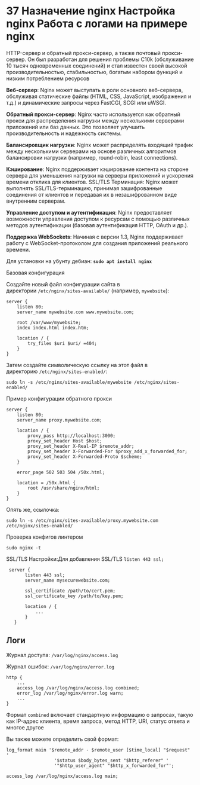# 37 Назначение nginx Настройка nginx Работа с логами на примере nginx

HTTP-сервер и обратный прокси-сервер, а также почтовый прокси-сервер. Он был разработан для решения проблемы C10k (обслуживание 10 тысяч одновременных соединений) и стал известен своей высокой производительностью, стабильностью, богатым набором функций и низким потреблением ресурсов

**Веб-сервер**: Nginx может выступать в роли основного веб-сервера, обслуживая статические файлы (HTML, CSS, JavaScript, изображения и т.д.) и динамические запросы через FastCGI, SCGI или uWSGI.

**Обратный прокси-сервер**: Nginx часто используется как обратный прокси для распределения нагрузки между несколькими серверами приложений или баз данных. Это позволяет улучшить производительность и надежность системы.

**Балансировщик нагрузки**: Nginx может распределять входящий трафик между несколькими серверами на основе различных алгоритмов балансировки нагрузки (например, round-robin, least connections).

**Кэширование**: Nginx поддерживает кэширование контента на стороне сервера для уменьшения нагрузки на серверы приложений и ускорения времени отклика для клиентов.
SSL/TLS Терминация: Nginx может выполнять SSL/TLS-терминацию, принимая зашифрованные соединения от клиентов и передавая их в незашифрованном виде внутренним серверам.

**Управление доступом и аутентификация**: Nginx предоставляет возможности управления доступом к ресурсам с помощью различных методов аутентификации (базовая аутентификация HTTP, OAuth и др.).

**Поддержка WebSockets**: Начиная с версии 1.3, Nginx поддерживает работу с WebSocket-протоколом для создания приложений реального времени.

Для установки на убунту дебиан: **`sudo apt install nginx`**

Базовая конфигурация

Создайте новый файл конфигурации сайта в директории `/etc/nginx/sites-available/` (например, `mywebsite`):

```
server {
    listen 80;
    server_name mywebsite.com www.mywebsite.com;

    root /var/www/mywebsite;
    index index.html index.htm;

    location / {
        try_files $uri $uri/ =404;
    }
}
```

Затем создайте символическую ссылку на этот файл в директорию `/etc/nginx/sites-enabled/`:

```
sudo ln -s /etc/nginx/sites-available/mywebsite /etc/nginx/sites-enabled/
```

Пример конфигурации обратного прокси

```
server {
    listen 80;
    server_name proxy.mywebsite.com;

    location / {
        proxy_pass http://localhost:3000;
        proxy_set_header Host $host;
        proxy_set_header X-Real-IP $remote_addr;
        proxy_set_header X-Forwarded-For $proxy_add_x_forwarded_for;
        proxy_set_header X-Forwarded-Proto $scheme;
    }

    error_page 502 503 504 /50x.html;
    
    location = /50x.html {
        root /usr/share/nginx/html;
    }
}
```

Опять же,  ссылочка:

```
sudo ln -s /etc/nginx/sites-available/proxy.mywebsite.com /etc/nginx/sites-enabled/

```

Проверка конфигов линтером 

```
sudo nginx -t
```

SSL/TLS Настройки:Для добавления SSL/TLS `listen 443 ssl;` 

```
 server {
       listen 443 ssl;
       server_name mysecurewebsite.com;

       ssl_certificate /path/to/cert.pem;
       ssl_certificate_key /path/to/key.pem;

       location / {
           ...
       }
   }
```

## Логи

Журнал доступа: `/var/log/nginx/access.log`

Журнал ошибок: `/var/log/nginx/error.log`

```
http {
    ...
    access_log /var/log/nginx/access.log combined;
    error_log /var/log/nginx/error.log warn;
    ...
}
```

Формат `combined` включает стандартную информацию о запросах, такую как IP-адрес клиента, время запроса, метод HTTP, URI, статус ответа и многое другое

Вы также можете определить свой формат:

```
log_format main '$remote_addr - $remote_user [$time_local] "$request" '
                  '$status $body_bytes_sent "$http_referer" '
                  '"$http_user_agent" "$http_x_forwarded_for"';

access_log /var/log/nginx/access.log main;

```